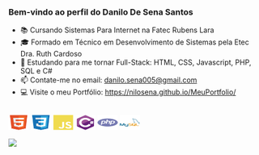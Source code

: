 ### Bem-vindo ao perfil do Danilo De Sena Santos

- 📚 Cursando Sistemas Para Internet na Fatec Rubens Lara
- 🎓 Formado em Técnico em Desenvolvimento de Sistemas pela Etec Dra. Ruth Cardoso
- 🌱 Estudando para me tornar Full-Stack: HTML, CSS, Javascript, PHP, SQL e C#
- 📫 Contate-me no email: danilo.sena005@gmail.com
- 💻 Visite o meu Portfólio: https://nilosena.github.io/MeuPortfolio/
 
<div style="display: inline_block"><br>
<img align="center" height="30" width="40" src="https://raw.githubusercontent.com/devicons/devicon/master/icons/html5/html5-original.svg">
<img align="center" height="30" width="40" src="https://raw.githubusercontent.com/devicons/devicon/master/icons/css3/css3-original.svg">
<img align="center" height="30" width="40" src="https://raw.githubusercontent.com/devicons/devicon/master/icons/javascript/javascript-plain.svg">
<img align="center" height="30" width="40" src="https://raw.githubusercontent.com/devicons/devicon/master/icons/csharp/csharp-original.svg">
<img align="center" height="30" width="40" src="https://github.com/devicons/devicon/blob/master/icons/php/php-plain.svg">
<img align="center" height="30" width="40" src="https://raw.githubusercontent.com/devicons/devicon/1119b9f84c0290e0f0b38982099a2bd027a48bf1/icons/mysql/mysql-original-wordmark.svg">
</div> <br>

<div style="display: flex; flex-direction: row; align-items: center">
  <a href="https://github.com/NiloSena">
  <img loading="lazy" height="180em" src="https://github-readme-stats.vercel.app/api/top-langs/?username=NiloSena&layout=compact&langs_count=6&theme=tokyonight"/>
<!--   <img loading="lazy" height="180em" src="https://github-readme-stats.vercel.app/api?username=NiloSena&show_icons=true&theme=tokyonight&include_all_commits=true&count_private=true"/> -->
</div>

<!--
**SenaNilo/SenaNilo** is a ✨ _special_ ✨ repository because its `README.md` (this file) appears on your GitHub profile. alright

Here are some ideas to get you started:

- 🔭 I’m currently working on ...
- 🌱 I’m currently learning ...
- 👯 I’m looking to collaborate on ...
- 🤔 I’m looking for help with ...
- 💬 Ask me about ...
- 📫 How to reach me: ...
- 😄 Pronouns: ...
- ⚡ Fun fact: ...
-->
